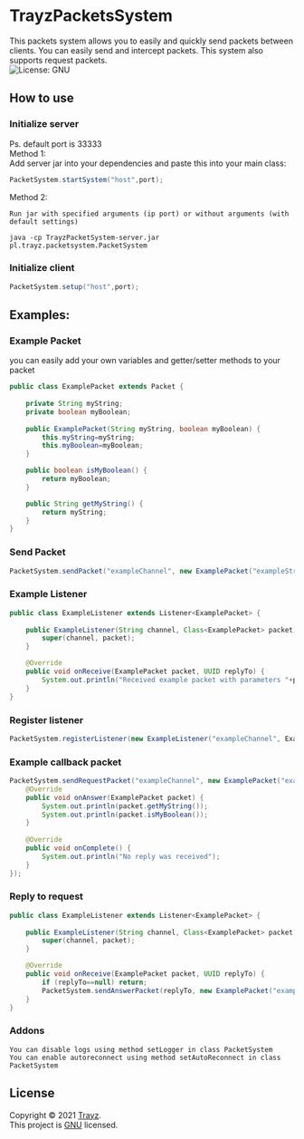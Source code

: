 # TrayzPacketsSystem
This packets system allows you to easily and quickly send packets between clients. You can easily send and intercept packets. This system also supports request packets. 
<br><img alt="License: GNU" src="https://img.shields.io/badge/license-GNU-yellow.svg?style=for-the-badge" />
## How to use

### Initialize server
Ps. default port is 33333
<br>Method 1:
<br>Add server jar into your dependencies and paste this into your main class:
```java
PacketSystem.startSystem("host",port);
```
Method 2:
```
Run jar with specified arguments (ip port) or without arguments (with default settings)
```
```
java -cp TrayzPacketSystem-server.jar pl.trayz.packetsystem.PacketSystem
```
### Initialize client
```java
PacketSystem.setup("host",port);
```

## Examples:

### Example Packet
you can easily add your own variables and getter/setter methods to your packet
```java
public class ExamplePacket extends Packet {
    
    private String myString;
    private boolean myBoolean;
    
    public ExamplePacket(String myString, boolean myBoolean) {
        this.myString=myString;
        this.myBoolean=myBoolean;
    }

    public boolean isMyBoolean() {
        return myBoolean;
    }

    public String getMyString() {
        return myString;
    }
}
```

### Send Packet
```java
PacketSystem.sendPacket("exampleChannel", new ExamplePacket("exampleString", false));
```

### Example Listener
```java
public class ExampleListener extends Listener<ExamplePacket> {
    
    public ExampleListener(String channel, Class<ExamplePacket> packet) {
        super(channel, packet);
    }

    @Override
    public void onReceive(ExamplePacket packet, UUID replyTo) {
        System.out.println("Received example packet with parameters "+packet.getMyString()+" "+packet.isMyBoolean());
    }
}
```

### Register listener
```java
PacketSystem.registerListener(new ExampleListener("exampleChannel", ExamplePacket.class));
```

### Example callback packet
```java
PacketSystem.sendRequestPacket("exampleChannel", new ExamplePacket("exampleString", false), 2, new Request<ExamplePacket>() {
    @Override
    public void onAnswer(ExamplePacket packet) {
        System.out.println(packet.getMyString());
        System.out.println(packet.isMyBoolean());
    }
        
    @Override
    public void onComplete() {
        System.out.println("No reply was received");
    }
});
```

### Reply to request
```java
public class ExampleListener extends Listener<ExamplePacket> {
    
    public ExampleListener(String channel, Class<ExamplePacket> packet) {
        super(channel, packet);
    }

    @Override
    public void onReceive(ExamplePacket packet, UUID replyTo) {
        if (replyTo==null) return;
        PacketSystem.sendAnswerPacket(replyTo, new ExamplePacket("exampleString", false));
    }
}
```
### Addons
```You can disable logs using method setLogger in class PacketSystem```<br>
```You can enable autoreconnect using method setAutoReconnect in class PacketSystem```
## License

Copyright © 2021 [Trayz](https://github.com/Trayzik).<br />
This project is [GNU](https://github.com/Trayzik/TrayzPacketSystem/blob/master/LICENSE) licensed.

